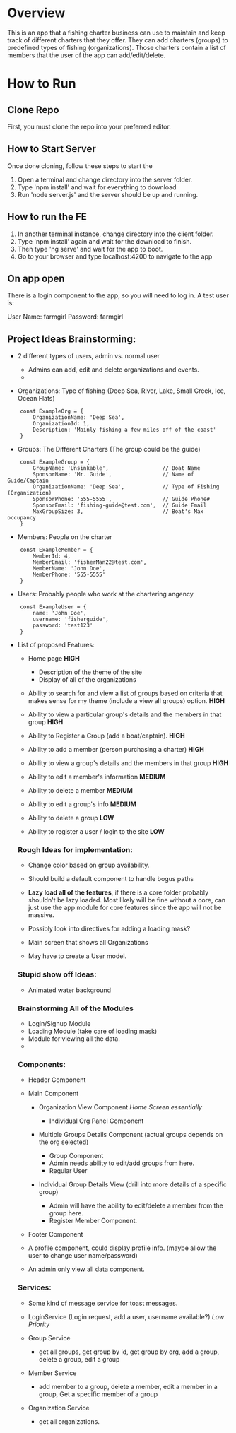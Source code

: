 # Overview

This is an app that a fishing charter business can use to maintain and keep track of different charters that they offer. They can add charters (groups) to predefined types of fishing (organizations).  Those charters contain a list of members that the user of the app can add/edit/delete.

# How to Run

## Clone Repo
First, you must clone the repo into your preferred editor.
## How to Start Server
Once done cloning, follow these steps to start the 

1. Open a terminal and change directory into the server folder.
2. Type 'npm install' and wait for everything to download
3. Run 'node server.js' and the server should be up and running.

## How to run the FE

1. In another terminal instance, change directory into the client folder.
2. Type 'npm install' again and wait for the download to finish.
3. Then type 'ng serve' and wait for the app to boot.
4. Go to your browser and type localhost:4200 to navigate to the app

## On app open

There is a login component to the app, so you will need to log in.  A test user is: 

User Name: farmgirl
Password: farmgirl












## Project Ideas Brainstorming:

- 2 different types of users, admin vs. normal user
  - Admins can add, edit and delete organizations and events.
  - 

- Organizations: Type of fishing (Deep Sea, River, Lake, Small Creek, Ice, Ocean Flats)
``` TS
    const ExampleOrg = {
        OrganizationName: 'Deep Sea',
        OrganizationId: 1,
        Description: 'Mainly fishing a few miles off of the coast'
    }
```
- Groups: The Different Charters (The group could be the guide)
``` TS
    const ExampleGroup = {
        GroupName: 'Unsinkable',                 // Boat Name
        SponsorName: 'Mr. Guide',                // Name of Guide/Captain
        OrganizationName: 'Deep Sea',            // Type of Fishing (Organization)
        SponsorPhone: '555-5555',                // Guide Phone#
        SponsorEmail: 'fishing-guide@test.com',  // Guide Email
        MaxGroupSize: 3,                         // Boat's Max occupancy
    }
```
- Members: People on the charter

``` TS
    const ExampleMember = {
        MemberId: 4,
        MemberEmail: 'fisherMan22@test.com',
        MemberName: 'John Doe',
        MemberPhone: '555-5555'
    }
```

- Users: Probably people who work at the chartering angency

``` TS
    const ExampleUser = {
        name: 'John Doe',
        username: 'fisherguide',
        password: 'test123'
    }
```

- List of proposed Features:
  - Home page **HIGH**
    - Description of the theme of the site
    - Display of all of the organizations

  - Ability to search for and view a list of groups based on criteria that makes sense for my theme (include a view all groups) option. **HIGH**

  - Ability to view a particular group's details and the members in that group **HIGH**

  - Ability to Register a Group (add a boat/captain). **HIGH**

  - Ability to add a member (person purchasing a charter) **HIGH**

  - Ability to view a group's details and the members in that group **HIGH**

  - Ability to edit a member's information **MEDIUM**

  - Ability to delete a member **MEDIUM**

  - Ability to edit a group's info **MEDIUM**

  - Ability to delete a group **LOW**

  - Ability to register a user / login to the site **LOW**

  ### Rough Ideas for implementation:
  - Change color based on group availability.
  - Should build a default component to handle bogus paths
  - **Lazy load all of the features**, if there is a core folder probably shouldn't be lazy loaded. Most likely will be fine without a core, can just use the app module for core features since the app will not be massive.
  - Possibly look into directives for adding a loading mask?

  - Main screen that shows all Organizations

  - May have to create a User model.

  ### Stupid show off Ideas:

  - Animated water background

  ### Brainstorming All of the Modules
  - Login/Signup Module
  - Loading Module (take care of loading mask)
  - Module for viewing all the data.
  - 

  ### Components:

  - Header Component
  - Main Component
    - Organization View Component *Home Screen essentially*
      - Individual Org Panel Component
    - Multiple Groups Details Component (actual groups depends on the org selected)
      - Group Component
      - Admin needs ability to edit/add groups from here.
      - Regular User


    - Individual Group Details View (drill into more details of a specific group)
      - Admin will have the ability to edit/delete a member from the group here.
      - Register Member Component.
  - Footer Component


  - A profile component, could display profile info. (maybe allow the user to change user name/password)

  - An admin only view all data component.
  

  ### Services:

  - Some kind of message service for toast messages.

  - LoginService (Login request, add a user, username available?) *Low Priority*

  - Group Service
    - get all groups, get group by id, get group by org, add a group, delete a group, edit a group

  - Member Service
    - add member to a group, delete a member, edit a member in a group, Get a specific member of a group

  - Organization Service
    - get all organizations.
